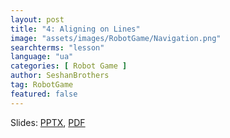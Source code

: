 ```yaml
---
layout: post
title: "4: Aligning on Lines"
image: "assets/images/RobotGame/Navigation.png"
searchterms: "lesson"
language: "ua"
categories: [ Robot Game ]
author: SeshanBrothers
tag: RobotGame
featured: false
---
```




Slides:
<a href="/translations/ua/RobotGame/AligningOnLines_UA.pptx">PPTX</a>,
<a href="/translations/ua/RobotGame/AligningOnLines_UA.pdf">PDF </a>
